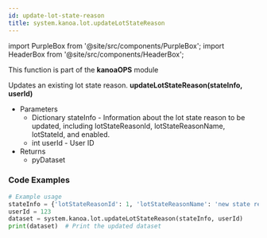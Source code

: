 ```yaml
---
id: update-lot-state-reason
title: system.kanoa.lot.updateLotStateReason
---
```


import PurpleBox from '@site/src/components/PurpleBox';
import HeaderBox from '@site/src/components/HeaderBox';

<PurpleBox>This function is part of the <b>kanoaOPS</b> module</PurpleBox>

<HeaderBox header="Description">
  Updates an existing lot state reason.
</HeaderBox>

<HeaderBox header="Syntax">
  <b>updateLotStateReason(stateInfo, userId)</b>
  <ul>
    <li>Parameters
      <ul>
        <li>Dictionary stateInfo - Information about the lot state reason to be updated, including lotStateReasonId, lotStateReasonName, lotStateId, and enabled.</li>
        <li>int userId - User ID</li>
      </ul>
    </li>
    <li>Returns
      <ul>
        <li>pyDataset</li>
      </ul>
    </li>
  </ul>
</HeaderBox>

### Code Examples

```python
# Example usage
stateInfo = {'lotStateReasonId': 1, 'lotStateReasonName': 'new state reason', 'lotStateId': 1, 'enabled': False}
userId = 123
dataset = system.kanoa.lot.updateLotStateReason(stateInfo, userId)
print(dataset)  # Print the updated dataset

